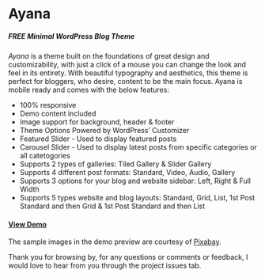# Ayana
##### FREE Minimal WordPress Blog Theme

_Ayana_ is a theme built on the foundations of great design and customizability, with just a click of a mouse you can change the look and feel in its entirety. With beautiful typography and aesthetics, this theme is perfect for bloggers, who desire, content to be the main focus. Ayana is mobile ready and comes with the below features:

+ 100% responsive
+ Demo content included
+ Image support for background, header & footer
+ Theme Options Powered by WordPress’ Customizer
+ Featured Slider - Used to display featured posts
+ Carousel Slider - Used to display latest posts from specific categories or all catetogories
+ Supports 2 types of galleries: Tiled Gallery & Slider Gallery
+ Supports 4 different post formats: Standard, Video, Audio, Gallery
+ Supports 3 options for your blog and website sidebar: Left, Right & Full Width
+ Supports 5 types website and blog layouts: Standard, Grid, List, 1st Post Standard and then Grid & 1st Post Standard and then List

#### [View Demo](http://bit.ly/demo_ayana  "Ayana WP theme demo")

The sample images in the demo preview are courtesy of [Pixabay](https://pixabay.com).

Thank you for browsing by, for any questions or comments or feedback, I would love to hear from you through the project issues tab.
